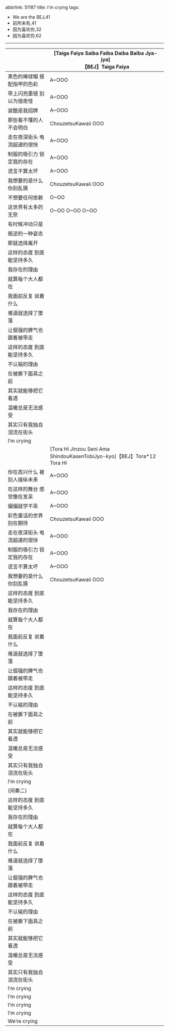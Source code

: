 abbrlink: 51187
title: I'm crying
tags:
  - We are the BEJ,41
  - 前所未有,41
  - 因为喜欢你,32
  - 因为喜欢你,62
---
|      |[Taiga Faiya Saiba Faiba Daiba Baiba Jya-jya]<br>【BEJ】Taiga Faiya|
|--|--|
|黑色的棒球帽 搭配指甲的色彩|A~OOO|
|带上闪亮墨镜 别以为很奇怪|A~OOO|
|装酷是我招牌|A~OOO|
|那些看不懂的人不会明白|ChouzetsuKawaii OOO|
|走在夜深街头 电流超速的很快|A~OOO|
|制服的吸引力 锁定我的存在|A~OOO|
|谎言不算太坏|A~OOO|
|我想要的是什么 你别乱猜|ChouzetsuKawaii OOO|
|不想要任何依赖|O~OO|
|这世界有太多的无奈|O~OO O~OO O~OO|
|有时候冲动只是|      |
|叛逆的一种姿态|      |
|那就选择离开|      |
|这样的态度 到底能坚持多久|      |
|我存在的理由|      |
|就算每个大人都在|      |
|我面前反复 说着什么|      |
|难道就选择了堕落|      |
|让倔强的脾气也跟着被带走|      |
|这样的态度 到底能坚持多久|      |
|不认输的理由|      |
|在被撕下面具之前|      |
|其实就能够把它看透|      |
|温暖总是无法感受|      |
|其实只有我独自泪流在街头|      |
|I’m crying|      |
|      |[Tora Hi Jinzou Seni Ama ShindouKasenTobiJyo-kyo]【BEJ】Tora*12 Tora Hi|
|你在高兴什么 被别人操纵未来|A~OOO|
|在这样的舞台 感觉像在发呆|A~OOO|
|偏偏就学不乖|A~OOO|
|彩色童话的世界 别在期待|ChouzetsuKawaii OOO|
|走在夜深街头 电流超速的很快|A~OOO|
|制服的吸引力 锁定我的存在|A~OOO|
|谎言不算太坏|A~OOO|
|我想要的是什么 你别乱猜|ChouzetsuKawaii OOO|
|这样的态度 到底能坚持多久|      |
|我存在的理由|      |
|就算每个大人都在|      |
|我面前反复 说着什么|      |
|难道就选择了堕落|      |
|让倔强的脾气也跟着被带走|      |
|这样的态度 到底能坚持多久|      |
|不认输的理由|      |
|在被撕下面具之前|      |
|其实就能够把它看透|      |
|温暖总是无法感受|      |
|其实只有我独自泪流在街头|      |
|I’m crying|      |
|(间奏二)|      |
|这样的态度 到底能坚持多久|      |
|我存在的理由|      |
|就算每个大人都在|      |
|我面前反复 说着什么|      |
|难道就选择了堕落|      |
|让倔强的脾气也跟着被带走|      |
|这样的态度 到底能坚持多久|      |
|不认输的理由|      |
|在被撕下面具之前|      |
|其实就能够把它看透|      |
|温暖总是无法感受|      |
|其实只有我独自泪流在街头|      |
|I’m crying|      |
|I’m crying|      |
|I’m crying|      |
|I’m crying|      |
|We’re crying|      |